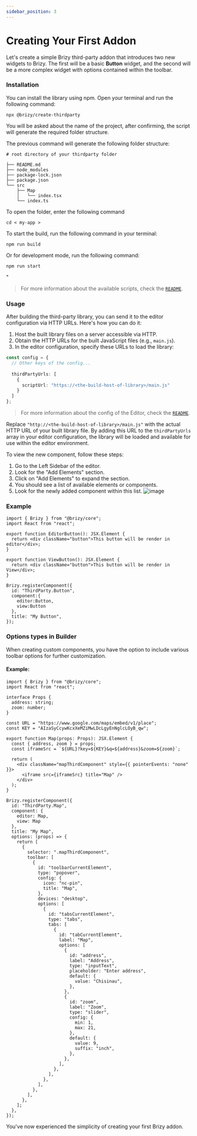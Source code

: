 ```yaml
---
sidebar_position: 3
---
```


# Creating Your First Addon

Let's create a simple Brizy third-party addon that introduces two new widgets to Brizy. 
The first will be a basic **Button** widget, and the second will be a more complex widget 
with options contained within the toolbar.

### Installation
You can install the library using npm. Open your terminal and run the following command:

```shell
npx @brizy/create-thirdparty
```
You will be asked about the name of the project,
after confirming, the script will generate the required folder structure.

The previous command will generate the following folder structure:
```shell
# root directory of your thirdparty folder

├── README.md
├── node_modules
├── package-lock.json
├── package.json
└── src
    ├── Map
    │   └── index.tsx
    └── index.ts
```

To open the folder, enter the following command
```shell
cd < my-app >
```

To start the build, run the following command in your terminal:
```shell
npm run build
```

Or for development mode, run the following command:
```shell
npm run start
```
"

> For more information about the available scripts, check the [`README`](https://github.com/EasyBrizy/Brizy-Local-Editor/blob/master/packages/scripts/Readme.md).

### Usage
After building the third-party library, you can send it to the editor configuration via HTTP URLs. 
Here's how you can do it:

1. Host the built library files on a server accessible via HTTP.
2. Obtain the HTTP URLs for the built JavaScript files (e.g., `main.js`).
3. In the editor configuration, specify these URLs to load the library:

```typescript
const config = {
  // Other keys of the config...
  
  thirdPartyUrls: [
    {
      scriptUrl: "https://<the-build-host-of-library>/main.js"
    }
  ]
};
```

> For more information about the config of the Editor, check the [`README`](https://github.com/EasyBrizy/Brizy-Local-Editor/blob/master/packages/core/docs/self-hosted.MD#config).

Replace `"http://<the-build-host-of-library>/main.js"` with the actual HTTP URL of your built library file. 
By adding this URL to the `thirdPartyUrls` array in your editor configuration, the library will be loaded and available for use within the editor environment.

To view the new component, follow these steps:

1. Go to the Left Sidebar of the editor.
2. Look for the "Add Elements" section.
3. Click on "Add Elements" to expand the section.
4. You should see a list of available elements or components.
5. Look for the newly added component within this list.
![image](https://github.com/EasyBrizy/Brizy-Local-Editor/assets/18303258/eb021ebd-7a61-44f7-aa3c-ddf6f1d60b18)

### Example

```tsx
import { Brizy } from "@brizy/core";
import React from "react";

export function EditorButton(): JSX.Element {
  return <div className="button">This button will be render in editor</div>;
}

export function ViewButton(): JSX.Element {
  return <div className="button">This button will be render in View</div>;
}

Brizy.registerComponent({
  id: "ThirdParty.Button",
  component:{
    editor:Button,
    view:Button
  },
  title: "My Button",
});
```

### Options types in Builder
When creating custom components, you have the option to include various toolbar options for further customization.


#### Example:

```tsx
import { Brizy } from "@brizy/core";
import React from "react";

interface Props {
  address: string;
  zoom: number;
}

const URL = "https://www.google.com/maps/embed/v1/place";
const KEY = "AIzaSyCcywKcxXeMZiMwLDcLgyEnNglcLOyB_qw";

export function Map(props: Props): JSX.Element {
  const { address, zoom } = props;
  const iframeSrc = `${URL}?key=${KEY}&q=${address}&zoom=${zoom}`;

  return (
    <div className="mapThirdComponent" style={{ pointerEvents: "none" }}>
      <iframe src={iframeSrc} title="Map" />
    </div>
  );
}

Brizy.registerComponent({
  id: "ThirdParty.Map",
  component: {
    editor: Map,
    view: Map
  },
  title: "My Map",
  options: (props) => {
    return [
      {
        selector: ".mapThirdComponent",
        toolbar: [
          {
            id: "toolbarCurrentElement",
            type: "popover",
            config: {
              icon: "nc-pin",
              title: "Map",
            },
            devices: "desktop",
            options: [
              {
                id: "tabsCurrentElement",
                type: "tabs",
                tabs: [
                  {
                    id: "tabCurrentElement",
                    label: "Map",
                    options: [
                      {
                        id: "address",
                        label: "Address",
                        type: "inputText",
                        placeholder: "Enter address",
                        default: {
                          value: "Chisinau",
                        },
                      },
                      {
                        id: "zoom",
                        label: "Zoom",
                        type: "slider",
                        config: {
                          min: 1,
                          max: 21,
                        },
                        default: {
                          value: 9,
                          suffix: "inch",
                        },
                      },
                    ],
                  },
                ],
              },
            ],
          },
        ],
      },
    ];
  },
});
```

You've now experienced the simplicity of creating your first Brizy addon.
